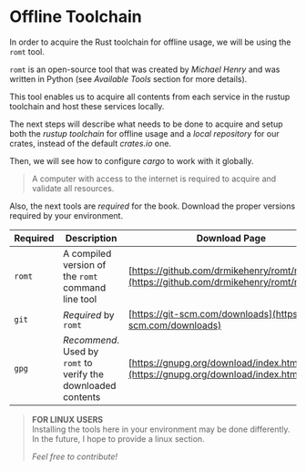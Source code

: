 # Offline Toolchain

In order to acquire the Rust toolchain for offline usage, we will be using the `romt` tool.

`romt` is an open-source tool that was created by _Michael Henry_ and was written in Python (see _Available Tools_ section for more details).  

This tool enables us to acquire all contents from each service in the rustup toolchain and host these services locally.

The next steps will describe what needs to be done to acquire and setup both the _rustup toolchain_ for offline usage and a _local repository_ for our crates, instead of the default _crates.io_ one.  

Then, we will see how to configure _cargo_ to work with it globally.

> A computer with access to the internet is required to acquire and validate all resources.  

Also, the next tools are _required_ for the book. Download the proper versions required by your environment.

| Required | Description | Download Page |
| -------- | ------------- | ----------- |
| `romt` | A compiled version of the `romt` command line tool | [https://github.com/drmikehenry/romt/releases](https://github.com/drmikehenry/romt/releases) |
| `git` | _Required_ by `romt` | [https://git-scm.com/downloads](https://git-scm.com/downloads) |
| `gpg` | _Recommend_. Used by `romt` to verify the downloaded contents | [https://gnupg.org/download/index.html](https://gnupg.org/download/index.html) |  

> **FOR LINUX USERS**  
> Installing the tools here in your environment may be done differently. In the future, I hope to provide a linux section.  
>
> _Feel free to contribute!_  
